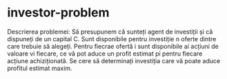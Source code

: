 # investor-problem
Descrierea problemei:
Să presupunem că sunteți agent de investiții și că dispuneți de un capital C. Sunt
disponibile pentru investiție n oferte dintre care trebuie să alegeți. Pentru fiecrae
ofertă i sunt disponibile ai acțiuni de valoare vi fiecare, ce vă pot aduce un profit
estimat pi pentru fiecare acțiune achiziționată. Se cere să determinați investiția care
vă poate aduce profitul estimat maxim.
